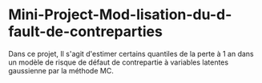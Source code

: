 # Mini-Project-Mod-lisation-du-d-fault-de-contreparties
Dans ce projet, Il s'agit d'estimer certains quantiles de la perte à 1 an dans un modèle de risque de défaut de contrepartie à variables latentes gaussienne par la méthode MC.
